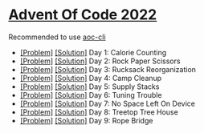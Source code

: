 # [Advent Of Code 2022](https://adventofcode.com/2022/)

Recommended to use [aoc-cli](https://github.com/scarvalhojr/aoc-cli)

- [[Problem]](https://adventofcode.com/2022/day/1) [[Solution]](src/Day01.kt) Day 1: Calorie Counting
- [[Problem]](https://adventofcode.com/2022/day/2) [[Solution]](src/Day02.kt) Day 2: Rock Paper Scissors
- [[Problem]](https://adventofcode.com/2022/day/3) [[Solution]](src/Day03.kt) Day 3: Rucksack Reorganization
- [[Problem]](https://adventofcode.com/2022/day/4) [[Solution]](src/Day04.kt) Day 4: Camp Cleanup
- [[Problem]](https://adventofcode.com/2022/day/5) [[Solution]](src/Day05.kt) Day 5: Supply Stacks
- [[Problem]](https://adventofcode.com/2022/day/6) [[Solution]](src/Day06.kt) Day 6: Tuning Trouble
- [[Problem]](https://adventofcode.com/2022/day/7) [[Solution]](src/Day07.kt) Day 7: No Space Left On Device
- [[Problem]](https://adventofcode.com/2022/day/8) [[Solution]](src/Day08.kt) Day 8: Treetop Tree House
- [[Problem]](https://adventofcode.com/2022/day/9) [[Solution]](src/Day09.kt) Day 9: Rope Bridge
